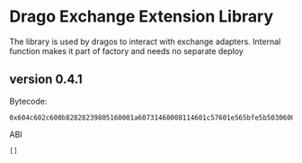 # Drago Exchange Extension Library

The library is used by dragos to interact with exchange adapters.
Internal function makes it part of factory and needs no separate deploy

## version 0.4.1

Bytecode:
```
0x604c602c600b82828239805160001a60731460008114601c57601e565bfe5b5030600052607381538281f30073000000000000000000000000000000000000000030146060604052600080fd00a165627a7a72305820e0d2030ba05f2ef95991c6e65855152c5946694348813d9a502c83205df0c1640029

```
ABI
```
[]

```
